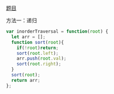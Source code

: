 [题目](https://leetcode.cn/problems/binary-tree-inorder-traversal/)

方法一：递归
```js
var inorderTraversal = function(root) {
  let arr = [];
  function sort(root){
    if(!root)return;
    sort(root.left);
    arr.push(root.val);
    sort(root.right);
  }
  sort(root);
  return arr;
};
```